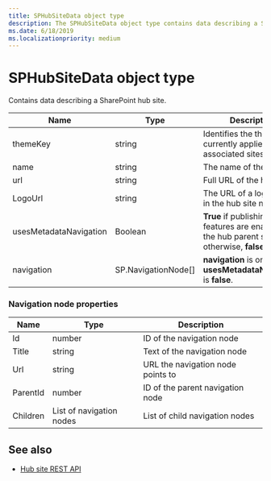 ```yaml
---
title: SPHubSiteData object type
description: The SPHubSiteData object type contains data describing a SharePoint hub site.
ms.date: 6/18/2019
ms.localizationpriority: medium
---
```


# SPHubSiteData object type


Contains data describing a SharePoint hub site.

|Name     |Type   |Description |
|---------|-------|------------|
|themeKey |string | Identifies the theme currently applied to all associated sites. |
|name     |string |The name of the hub site. |
|url  |string   |Full URL of the hub site. |
|LogoUrl |string |The URL of a logo to use in the hub site navigation. |
|usesMetadataNavigation |Boolean | **True** if publishing features are enabled on the hub parent site; otherwise, **false**. |
|navigation |SP.NavigationNode[] | **navigation** is only list if **usesMetadataNavigation** is **false**. |


### Navigation node properties

|Name     |Type                     |Description                        |
|---------|-------------------------|-----------------------------------|
|Id       |number                   |ID of the navigation node          |
|Title    |string                   |Text of the navigation node        |
|Url      |string                   |URL the navigation node points to  |
|ParentId |number                   |ID of the parent navigation node   |
|Children |List of navigation nodes |List of child navigation nodes     |


## See also

- [Hub site REST API](hub-site-rest-api.md)
